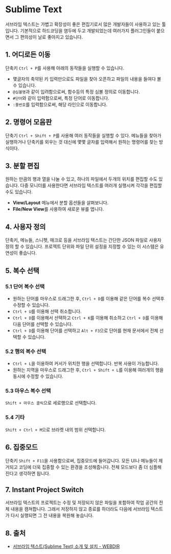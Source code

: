 # Sublime Text

서브라임 텍스트는 가볍고 확장성이 좋은 편집기로서 많은 개발자들이 사용하고 있는 툴입니다. 기본적으로 하드코딩을 염두에 두고 개발되었는데 여러가지 플러그인들이 붙으면서 그 편의성이 날로 좋아지고 있습니다.

## 1. 어디로든 이동

단축키 `Ctrl + P`를 사용해 아래의 동작들을 실행할 수 있습니다.

- 몇글자의 축약된 키 입력만으로도 파일을 찾아 오픈하고 파일의 내용을 들여다 볼 수 있습니다.
- `@심볼명`과 같이 입려함으로써, 함수등의 특정 심볼 정의로 이동합니다.
- `#단어`와 같이 입력함으로써, 특정 단어로 이동합니다.
- `:줄번호`를 입력함으로써, 해당 라인으로 이동합니다.

## 2. 명령어 모음판

단축기 `Ctrl + Shift + P`를 사용해 여러 동작들을 실행할 수 있다. 메뉴들을 찾아가 실행하거나 단축키를 외우는 것 대신에 몇몇 글자를 입력해서 원하는 명령어를 찾는 방식이다.

## 3. 분할 편집

원하는 만큼의 행과 열을 나눌 수 있고, 하나의 파일에서 두개의 위치를 편집할 수도 있습니다. 다중 모니터를 사용한다면 서브라임 텍스트를 여러개 실행시켜 각각을 편집할 수도 있습니다.

- **View/Layout** 메뉴에서 분할 옵션들을 살펴보니다.
- **File/New View**를 사용하여 새로운 뷰를 엽니다.

## 4. 사용자 정의

단축키, 메뉴들, 스니펫, 매크로 등을 서브라임 텍스트는 간단한 JSON 파일로 사용자 정의 할 수 있습니다. 프로젝트 단위와 파일 단위 설정을 지정할 수 있는 이 시스템은 유연성이 좋습니다.

## 5. 복수 선택

### 5.1 단어 복수 선택

- 원하는 단어를 마우스로 드래그한 후, `Ctrl + D`를 이용해 같은 단어를 복수 선택후 수정할 수 있습니다.
- `Ctrl + U`를 이용해 선택 취소합니다.
- `Ctrl + D`를 이용해서 선택하고 `Ctrl + K`를 이용해 취소하고 `Ctrl + D`를 이용해 다음 단어를 선택할 수 있습니다.
- `Ctrl + D`를 이용해 단어를 선택하고 `Alt + F3`으로 단어를 현재 문서에서 전체 선택할 수 있습니다.

### 5.2 행의 복수 선택

- `Ctrl + L`을 이용하여 커서가 위치한 행을 선택합니다. 반복 사용이 가능합니다.
- 원하는 지역을 마우스로 드래그한 후, `Ctrl + Shift + L`를 이용해 여러개의 행을 동시에 수정할 수 있습니다.

### 5.3 마우스 복수 선택

`Shift + 마우스 클릭`으로 세로행으로 선택합니다.

### 5.4 기타

`Shift + Ctrl + M`으로 브라켓 내의 범위 선택합니다.

## 6. 집중모드

단축키 `Shift + F11`을 사용함으로써, 집중모드에 들어갑니다. 모든 UI나 메뉴들이 제거되고 코딩에 더욱 집중할 수 있는 환경을 조성해줍니다. 전체 모드보다 좀 더 심플해 진다고 생각하면 됩니다.

## 7. Instant Project Switch

서브라임 텍스트의 프로젝트는 수정 및 저장되지 않은 파일을 포함하여 작업 공간의 전체 내용을 캠쳐합니다. 그래서 저장하지 않고 종료를 하더라도 다음에 서브라임 텍스트가 다시 실행되면 그 전 내용을 복원해 놓습니다.

## 8. 출처

- [서브라임 텍스트(Sublime Text) 소개 및 설치 - WEBDIR](https://webdir.tistory.com/394)
